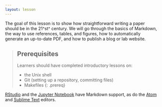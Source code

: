 ```yaml
---
layout: lesson
---
```


The goal of this lesson is to show how straightforward writing a paper should
be in the 21^st^ century. We will go through the basics of Markdown, the way
to use references, tables, and figures, how to automatically generate an
up-to-date PDF, and how to publish a blog or lab website.

> ## Prerequisites
>
> Learners should have completed introductory lessons on:
>
> *   the Unix shell
> *   Git (setting up a repository, committing files)
> *   Makefiles
{: .prereq}

[RStudio][rstudio] and the [Jupyter Notebook][jupyter] have Markdown support,
as do the [Atom][atom] and [Sublime Text][sublime] editors.

[atom]: https://atom.io/
[jupyter]: http://jupyter.org/
[rstudio]: https://www.rstudio.com/
[sublime]: https://www.sublimetext.com/
